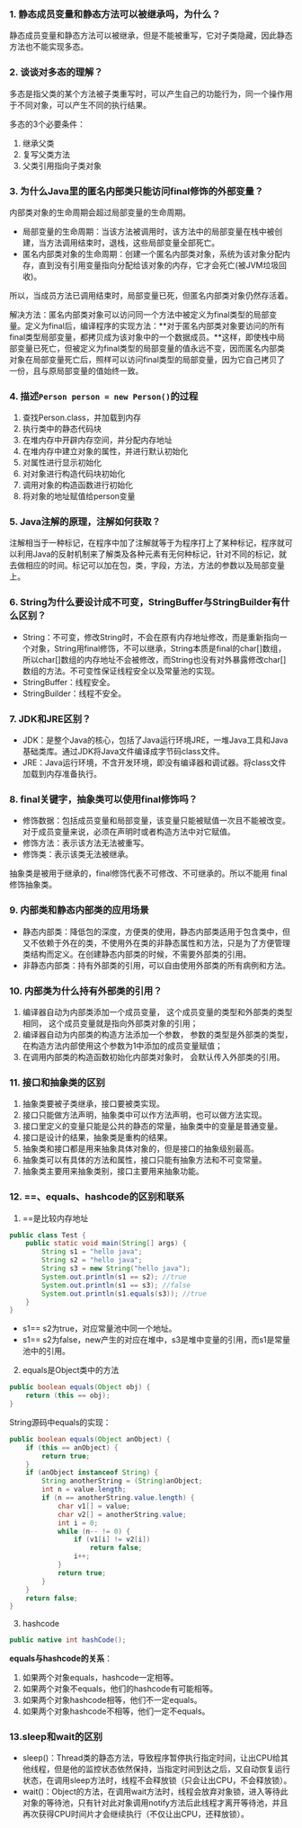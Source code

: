 ### 1. 静态成员变量和静态方法可以被继承吗，为什么？

静态成员变量和静态方法可以被继承，但是不能被重写，它对子类隐藏，因此静态方法也不能实现多态。

### 2. 谈谈对多态的理解？

多态是指父类的某个方法被子类重写时，可以产生自己的功能行为，同一个操作用于不同对象，可以产生不同的执行结果。

多态的3个必要条件：

1. 继承父类
2. 复写父类方法
3. 父类引用指向子类对象

### 3. 为什么Java里的匿名内部类只能访问final修饰的外部变量？

内部类对象的生命周期会超过局部变量的生命周期。

- 局部变量的生命周期：当该方法被调用时，该方法中的局部变量在栈中被创建，当方法调用结束时，退栈，这些局部变量全部死亡。
- 匿名内部类对象的生命周期：创建一个匿名内部类对象，系统为该对象分配内存，直到没有引用变量指向分配给该对象的内存，它才会死亡(被JVM垃圾回收)。

所以，当成员方法已调用结束时，局部变量已死，但匿名内部类对象仍然存活着。

解决方法：匿名内部类对象可以访问同一个方法中被定义为final类型的局部变量。定义为final后，编译程序的实现方法：**对于匿名内部类对象要访问的所有final类型局部变量，都拷贝成为该对象中的一个数据成员。**这样，即使栈中局部变量已死亡，但被定义为final类型的局部变量的值永远不变，因而匿名内部类对象在局部变量死亡后，照样可以访问final类型的局部变量，因为它自己拷贝了一份，且与原局部变量的值始终一致。

### 4. 描述`Person person = new Person()`的过程

1. 查找Person.class，并加载到内存
2. 执行类中的静态代码块
3. 在堆内存中开辟内存空间，并分配内存地址
4. 在堆内存中建立对象的属性，并进行默认初始化
5. 对属性进行显示初始化
6. 对对象进行构造代码块初始化
7. 调用对象的构造函数进行初始化
8. 将对象的地址赋值给person变量

### 5. Java注解的原理，注解如何获取？

注解相当于一种标记，在程序中加了注解就等于为程序打上了某种标记，程序就可以利用Java的反射机制来了解类及各种元素有无何种标记，针对不同的标记，就去做相应的时间。标记可以加在包，类，字段，方法，方法的参数以及局部变量上。

### 6. String为什么要设计成不可变，StringBuffer与StringBuilder有什么区别？

- String：不可变，修改String时，不会在原有内存地址修改，而是重新指向一个对象，String用final修饰，不可以继承，String本质是final的char[]数组，所以char[]数组的内存地址不会被修改，而String也没有对外暴露修改char[]数组的方法。不可变性保证线程安全以及常量池的实现。
- StringBuffer：线程安全。
- StringBuilder：线程不安全。

### 7. JDK和JRE区别？

- JDK：是整个Java的核心，包括了Java运行环境JRE，一堆Java工具和Java基础类库。通过JDK将Java文件编译成字节码class文件。
- JRE：Java运行环境，不含开发环境，即没有编译器和调试器。将class文件加载到内存准备执行。

### 8. final关键字，抽象类可以使用final修饰吗？

- 修饰数据：包括成员变量和局部变量，该变量只能被赋值一次且不能被改变。对于成员变量来说，必须在声明时或者构造方法中对它赋值。
- 修饰方法：表示该方法无法被重写。
- 修饰类：表示该类无法被继承。

抽象类是被用于继承的，final修饰代表不可修改、不可继承的。所以不能用 final修饰抽象类。

### 9. 内部类和静态内部类的应用场景

- 静态内部类：降低包的深度，方便类的使用，静态内部类适用于包含类中，但又不依赖于外在的类，不使用外在类的非静态属性和方法，只是为了方便管理类结构而定义。在创建静态内部类的时候，不需要外部类的引用。
- 非静态内部类：持有外部类的引用，可以自由使用外部类的所有病例和方法。

### 10. 内部类为什么持有外部类的引用？

1. 编译器自动为内部类添加一个成员变量， 这个成员变量的类型和外部类的类型相同， 这个成员变量就是指向外部类对象的引用；
2. 编译器自动为内部类的构造方法添加一个参数， 参数的类型是外部类的类型， 在构造方法内部使用这个参数为1中添加的成员变量赋值；
3. 在调用内部类的构造函数初始化内部类对象时， 会默认传入外部类的引用。

### 11. 接口和抽象类的区别

1. 抽象类要被子类继承，接口要被类实现。
2. 接口只能做方法声明，抽象类中可以作方法声明，也可以做方法实现。
3. 接口里定义的变量只能是公共的静态的常量，抽象类中的变量是普通变量。
4. 接口是设计的结果，抽象类是重构的结果。
5. 抽象类和接口都是用来抽象具体对象的，但是接口的抽象级别最高。
6. 抽象类可以有具体的方法和属性，接口只能有抽象方法和不可变常量。
7. 抽象类主要用来抽象类别，接口主要用来抽象功能。

### 12. ==、equals、hashcode的区别和联系

1. ==是比较内存地址

```java
public class Test {
    public static void main(String[] args) {
        String s1 = "hello java";
        String s2 = "hello java";
        String s3 = new String("hello java");
        System.out.println(s1 == s2); //true
        System.out.println(s1 == s3); //false
        System.out.println(s1.equals(s3)); //true
    }
}
```

- s1== s2为true，对应常量池中同一个地址。
- s1== s2为false，new产生的对应在堆中，s3是堆中变量的引用，而s1是常量池中的引用。

2. equals是Object类中的方法

```java
public boolean equals(Object obj) {
    return (this == obj);
}
```

String源码中equals的实现：

```java
public boolean equals(Object anObject) {
    if (this == anObject) {
        return true;
    }
    if (anObject instanceof String) {
        String anotherString = (String)anObject;
        int n = value.length;
        if (n == anotherString.value.length) {
            char v1[] = value;
            char v2[] = anotherString.value;
            int i = 0;
            while (n-- != 0) {
                if (v1[i] != v2[i])
                    return false;
                i++;
            }
            return true;
        }
    }
    return false;
}
```

3. hashcode

```java
public native int hashCode();
```

**equals与hashcode的关系**：

1. 如果两个对象equals，hashcode一定相等。 
2. 如果两个对象不equals，他们的hashcode有可能相等。 
3. 如果两个对象hashcode相等，他们不一定equals。 
4. 如果两个对象hashcode不相等，他们一定不equals。 

### 13.sleep和wait的区别

- sleep()：Thread类的静态方法，导致程序暂停执行指定时间，让出CPU给其他线程，但是他的监控状态依然保持，当指定时间到达之后，又自动恢复运行状态，在调用sleep方法时，线程不会释放锁（只会让出CPU，不会释放锁）。
- wait()：Object的方法，在调用wait方法时，线程会放弃对象锁，进入等待此对象的等待池，只有针对此对象调用notify方法后此线程才离开等待池，并且再次获得CPU时间片才会继续执行（不仅让出CPU，还释放锁）。